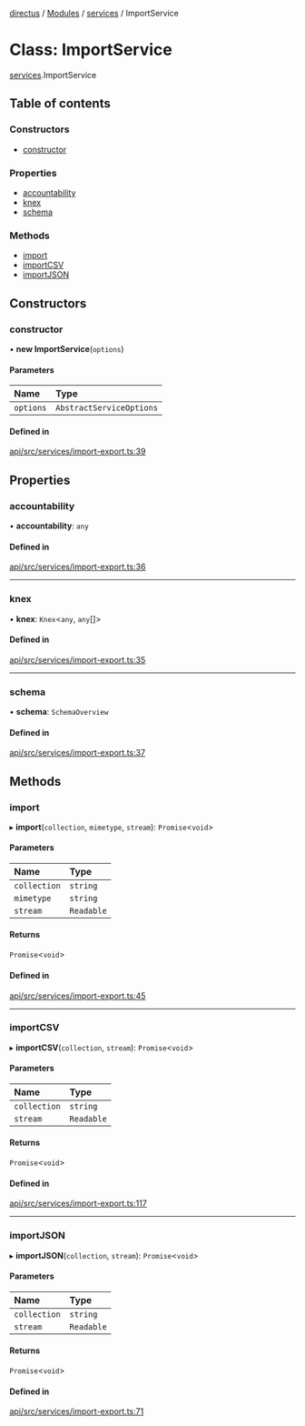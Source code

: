 [directus](../README.md) / [Modules](../modules.md) / [services](../modules/services.md) / ImportService

# Class: ImportService

[services](../modules/services.md).ImportService

## Table of contents

### Constructors

- [constructor](services.ImportService.md#constructor)

### Properties

- [accountability](services.ImportService.md#accountability)
- [knex](services.ImportService.md#knex)
- [schema](services.ImportService.md#schema)

### Methods

- [import](services.ImportService.md#import)
- [importCSV](services.ImportService.md#importcsv)
- [importJSON](services.ImportService.md#importjson)

## Constructors

### constructor

• **new ImportService**(`options`)

#### Parameters

| Name | Type |
| :------ | :------ |
| `options` | `AbstractServiceOptions` |

#### Defined in

[api/src/services/import-export.ts:39](https://github.com/directus/directus/blob/9368dbd0c/api/src/services/import-export.ts#L39)

## Properties

### accountability

• **accountability**: `any`

#### Defined in

[api/src/services/import-export.ts:36](https://github.com/directus/directus/blob/9368dbd0c/api/src/services/import-export.ts#L36)

___

### knex

• **knex**: `Knex`<`any`, `any`[]\>

#### Defined in

[api/src/services/import-export.ts:35](https://github.com/directus/directus/blob/9368dbd0c/api/src/services/import-export.ts#L35)

___

### schema

• **schema**: `SchemaOverview`

#### Defined in

[api/src/services/import-export.ts:37](https://github.com/directus/directus/blob/9368dbd0c/api/src/services/import-export.ts#L37)

## Methods

### import

▸ **import**(`collection`, `mimetype`, `stream`): `Promise`<`void`\>

#### Parameters

| Name | Type |
| :------ | :------ |
| `collection` | `string` |
| `mimetype` | `string` |
| `stream` | `Readable` |

#### Returns

`Promise`<`void`\>

#### Defined in

[api/src/services/import-export.ts:45](https://github.com/directus/directus/blob/9368dbd0c/api/src/services/import-export.ts#L45)

___

### importCSV

▸ **importCSV**(`collection`, `stream`): `Promise`<`void`\>

#### Parameters

| Name | Type |
| :------ | :------ |
| `collection` | `string` |
| `stream` | `Readable` |

#### Returns

`Promise`<`void`\>

#### Defined in

[api/src/services/import-export.ts:117](https://github.com/directus/directus/blob/9368dbd0c/api/src/services/import-export.ts#L117)

___

### importJSON

▸ **importJSON**(`collection`, `stream`): `Promise`<`void`\>

#### Parameters

| Name | Type |
| :------ | :------ |
| `collection` | `string` |
| `stream` | `Readable` |

#### Returns

`Promise`<`void`\>

#### Defined in

[api/src/services/import-export.ts:71](https://github.com/directus/directus/blob/9368dbd0c/api/src/services/import-export.ts#L71)
